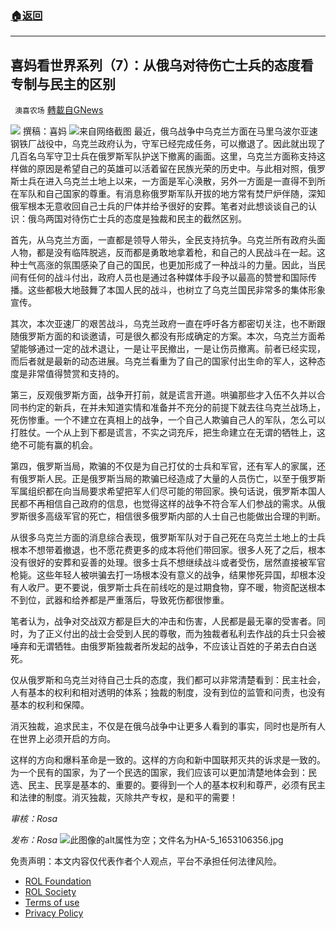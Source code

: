 ###  [:house:返回](README.md)
---


## 喜妈看世界系列（7）：从俄乌对待伤亡士兵的态度看专制与民主的区别
` 澳喜农场` [轉載自GNews](https://gnews.org/zh-hans/2583463/)

![](https://assets.gnews.org/wp-content/uploads/2022/05/image-2608-15_1653216650.png) 
撰稿：喜妈
 ![](https://assets.gnews.org/wp-content/uploads/2022/05/7-50_1653307287.png)来自网络截图 
最近，俄乌战争中乌克兰方面在马里乌波尔亚速钢铁厂战役中，乌克兰政府认为，守军已经完成任务，可以撤退了。因此就出现了几百名乌军守卫士兵在俄罗斯军队护送下撤离的画面。这里，乌克兰方面称支持这样做的原因是希望自己的英雄可以活着留在民族光荣的历史中。与此相对照，俄罗斯士兵在进入乌克兰土地上以来，一方面是军心涣散，另外一方面是一直得不到所在军队和自己国家的尊重。有消息称俄罗斯军队开拔的地方常有焚尸炉伴随，深知俄军根本无意收回自己士兵的尸体并给予很好的安葬。笔者对此想谈谈自己的认识：俄乌两国对待伤亡士兵的态度是独裁和民主的截然区别。
 
首先，从乌克兰方面，一直都是领导人带头，全民支持抗争。乌克兰所有政府头面人物，都是没有临阵脱逃，反而都是勇敢地拿着枪，和自己的人民战斗在一起。这种士气高涨的氛围感染了自己的国民，也更加形成了一种战斗的力量。因此，当民间有任何的战斗付出，政府人员也是通过各种媒体手段予以最高的赞誉和国际传播。这些都极大地鼓舞了本国人民的战斗，也树立了乌克兰国民非常多的集体形象宣传。
 
其次，本次亚速厂的艰苦战斗，乌克兰政府一直在呼吁各方都密切关注，也不断跟随俄罗斯方面的和谈邀请，可是很久都没有形成确定的方案。本次，乌克兰方面希望能够通过一定的战术退让，一是让平民撤出，一是让伤员撤离。前者已经实现，而后者就是最新的动态进展。乌克兰看重为了自己的国家付出生命的军人，这种态度是非常值得赞赏和支持的。
 
第三，反观俄罗斯方面，战争开打前，就是谎言开道。哄骗那些才入伍不久并以合同书约定的新兵，在并未知道实情和准备并不充分的前提下就去往乌克兰战场上，死伤惨重。一个不建立在真相上的战争，一个自己人欺骗自己人的军队，怎么可以打胜仗。一个从上到下都是谎言，不实之词充斥，把生命建立在无谓的牺牲上，这绝不可能有赢的机会。
 
第四，俄罗斯当局，欺骗的不仅是为自己打仗的士兵和军官，还有军人的家属，还有俄罗斯人民。正是俄罗斯当局的欺骗已经造成了大量的人员伤亡，以至于俄罗斯军属组织都在向当局要求希望把军人们尽可能的带回家。换句话说，俄罗斯本国人民都不再相信自己政府的信息，也觉得这样的战争不符合军人们参战的需求。从俄罗斯很多高级军官的死亡，相信很多俄罗斯内部的人士自己也能做出合理的判断。
 
从很多乌克兰方面的消息综合表现，俄罗斯军队对于自己死在乌克兰土地上的士兵根本不想带着撤退，也不愿花费更多的成本将他们带回家。很多人死了之后，根本没有很好的安葬和妥善的处理。很多士兵不想继续战斗或者受伤，居然直接被军官枪毙。这些年轻人被哄骗去打一场根本没有意义的战争，结果惨死异国，却根本没有人收尸。更不要说，俄罗斯士兵在前线吃的是过期食物，穿不暖，物资配送根本不到位，武器和给养都是严重落后，导致死伤都很惨重。
 
笔者认为，战争对交战双方都是巨大的冲击和伤害，人民都是最无辜的受害者。同时，为了正义付出的战士会受到人民的尊敬，而为独裁者私利去作战的兵士只会被唾弃和无谓牺牲。由俄罗斯独裁者所发起的战争，不应该让百姓的子弟去白白送死。
 
仅从俄罗斯和乌克兰对待自己士兵的态度，我们都可以非常清楚看到：民主社会，人有基本的权利和相对透明的体系；独裁的制度，没有到位的监管和问责，也没有基本的权利和保障。
 
消灭独裁，追求民主，不仅是在俄乌战争中让更多人看到的事实，同时也是所有人在世界上必须开启的方向。
 
这样的方向和爆料革命是一致的。这样的方向和新中国联邦灭共的诉求是一致的。为一个民有的国家，为了一个民选的国家，我们应该可以更加清楚地体会到：民选、民主、民享是基本的、重要的。要得到一个人的基本权利和尊严，必须有民主和法律的制度。消灭独裁，灭除共产专权，是和平的需要！
 
*审核：Rosa*
 
*发布：Rosa*
 ![此图像的alt属性为空；文件名为HA-5_1653106356.jpg](https://assets.gnews.org/wp-content/uploads/2022/05/HA-5_1653106356.jpg) 

免责声明：本文内容仅代表作者个人观点，平台不承担任何法律风险。
  
- [ROL Foundation](https://rolfoundation.org/)
- [ROL Society](https://rolsociety.org/)
- [Terms of use](https://gnews.org/terms-of-use-3/)
- [Privacy Policy](https://gnews.org/privacy-policy/)
